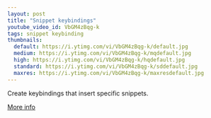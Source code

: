 ```yaml
---
layout: post
title: "Snippet keybindings"
youtube_video_id: VbGM4zBqg-k
tags: snippet keybinding
thumbnails:
  default: https://i.ytimg.com/vi/VbGM4zBqg-k/default.jpg
  medium: https://i.ytimg.com/vi/VbGM4zBqg-k/mqdefault.jpg
  high: https://i.ytimg.com/vi/VbGM4zBqg-k/hqdefault.jpg
  standard: https://i.ytimg.com/vi/VbGM4zBqg-k/sddefault.jpg
  maxres: https://i.ytimg.com/vi/VbGM4zBqg-k/maxresdefault.jpg
---
```


Create keybindings that insert specific snippets.

[More info](https://code.visualstudio.com/docs/editor/userdefinedsnippets#_assign-keybindings-to-snippets)